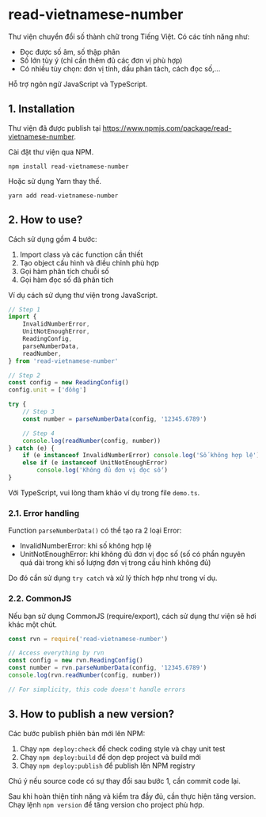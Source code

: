 # read-vietnamese-number

Thư viện chuyển đổi số thành chữ trong Tiếng Việt.
Có các tính năng như:

- Đọc được số âm, số thập phân
- Số lớn tùy ý (chỉ cần thêm đủ các đơn vị phù hợp)
- Có nhiều tùy chọn: đơn vị tính, dấu phân tách, cách đọc số,...

Hỗ trợ ngôn ngữ JavaScript và TypeScript.

## 1. Installation

Thư viện đã được publish tại https://www.npmjs.com/package/read-vietnamese-number.

Cài đặt thư viện qua NPM.

```
npm install read-vietnamese-number
```

Hoặc sử dụng Yarn thay thế.

```
yarn add read-vietnamese-number
```

## 2. How to use?

Cách sử dụng gồm 4 bước:

1. Import class và các function cần thiết
2. Tạo object cấu hình và điều chỉnh phù hợp
3. Gọi hàm phân tích chuỗi số
4. Gọi hàm đọc số đã phân tích

Ví dụ cách sử dụng thư viện trong JavaScript.

```js
// Step 1
import {
	InvalidNumberError,
	UnitNotEnoughError,
	ReadingConfig,
	parseNumberData,
	readNumber,
} from 'read-vietnamese-number'

// Step 2
const config = new ReadingConfig()
config.unit = ['đồng']

try {
	// Step 3
	const number = parseNumberData(config, '12345.6789')

	// Step 4
	console.log(readNumber(config, number))
} catch (e) {
	if (e instanceof InvalidNumberError) console.log('Số không hợp lệ')
	else if (e instanceof UnitNotEnoughError)
		console.log('Không đủ đơn vị đọc số')
}
```

Với TypeScript, vui lòng tham khảo ví dụ trong file `demo.ts`.

### 2.1. Error handling

Function `parseNumberData()` có thể tạo ra 2 loại Error:

- InvalidNumberError: khi số không hợp lệ
- UnitNotEnoughError: khi không đủ đơn vị đọc số (số có phần nguyên quá dài trong khi số lượng đơn vị trong cấu hình không đủ)

Do đó cần sử dụng `try catch` và xử lý thích hợp như trong ví dụ.

### 2.2. CommonJS

Nếu bạn sử dụng CommonJS (require/export), cách sử dụng thư viện sẽ hơi khác một chút.

```js
const rvn = require('read-vietnamese-number')

// Access everything by rvn
const config = new rvn.ReadingConfig()
const number = rvn.parseNumberData(config, '12345.6789')
console.log(rvn.readNumber(config, number))

// For simplicity, this code doesn't handle errors
```

## 3. How to publish a new version?

Các bước publish phiên bản mới lên NPM:

1. Chạy `npm deploy:check` để check coding style và chạy unit test
2. Chạy `npm deploy:build` để dọn dẹp project và build mới
3. Chạy `npm deploy:publish` để publish lên NPM registry

Chú ý nếu source code có sự thay đổi sau bước 1, cần commit code lại.

Sau khi hoàn thiện tính năng và kiểm tra đầy đủ, cần thực hiện tăng version.
Chạy lệnh `npm version` để tăng version cho project phù hợp.
